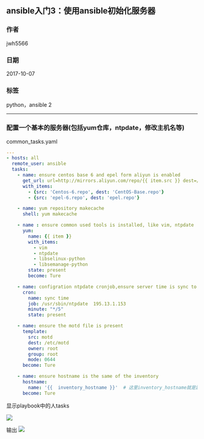 ## ansible入门3：使用ansible初始化服务器
### 作者               
jwh5566                
                
### 日期              
2017-10-07                  
### 标签              
python，ansible 2

---
### 配置一个基本的服务器(包括yum仓库，ntpdate，修改主机名等)

common_tasks.yaml
```yaml
---
- hosts: all
  remote_user: ansible
  tasks:
    - name: ensure centos base 6 and epel form aliyun is enabled
      get_url: url=http://mirrors.aliyun.com/repo/{{ item.src }} dest=/etc/yum.repos.d/{{ item.dest }}
      with_items:
        - {src: 'Centos-6.repo', dest: 'CentOS-Base.repo'}
        - {src: 'epel-6.repo', dest: 'epel.repo'}

    - name: yum repository makecache
      shell: yum makecache

    - name : ensure common used tools is installed, like vim, ntpdate
      yum:
        name: {{ item }}
        with_items:
          - vim
          - ntpdate
          - libselinux-python
          - libsemanage-python
        state: present
        become: Ture

    - name: configration ntpdate cronjob,ensure server time is sync to ntp server
      cron:
        name: sync time
        job: /usr/sbin/ntpdate  195.13.1.153
        minute: "*/5"
        state: present

    - name: ensure the motd file is present
      template:
        src: motd
        dest: /etc/motd
        owner: root
        group: root
        mode: 0644
      become: Ture

    - name: ensure hostname is the same of the inventory
      hostname:
        name: '{{  inventory_hostname }}'  # 这里inventory_hostname就是inventory里面的主机名
      become: Ture
```
显示playbook中的人tasks

![](https://i.imgur.com/BRhlYyY.jpg)

输出
![](https://i.imgur.com/FZqnEcj.jpg)
